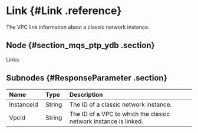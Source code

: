 # Link {#Link .reference}

The VPC link information about a classic network instance.

## Node {#section_mqs_ptp_ydb .section}

Links 

## Subnodes {#ResponseParameter .section}

|Name |Type |Description |
|:----|:----|:-----------|
|InstanceId |String |The ID of a classic network instance.|
|VpcId |String |The ID of a VPC to which the classic network instance is linked.|

